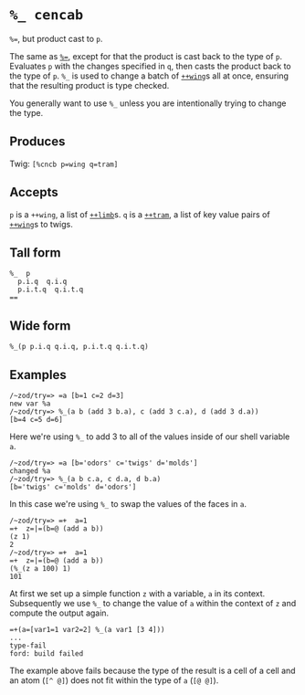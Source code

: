 `%_ cencab`
===========

`%=`, but product cast to `p`.

The same as [`%=`](), except for that the product is cast
back to the type of `p`. Evaluates `p` with the changes specified in `q`, then casts the product back to the type of `p`. `%_` is used to change a batch of [`++wing`]()s all at once, ensuring that the resulting product is type checked.

You generally want to use `%_` unless you are intentionally trying to change the type.

Produces
--------

Twig: `[%cncb p=wing q=tram]`

Accepts
-------

`p` is a `++wing`, a list of [`++limb`]()s. `q` is a [`++tram`](), a
list of key value pairs of [`++wing`]()s to twigs.

Tall form
---------

    %_  p
      p.i.q  q.i.q
      p.i.t.q  q.i.t.q
    ==

Wide form
---------

    %_(p p.i.q q.i.q, p.i.t.q q.i.t.q)

Examples
--------

    /~zod/try=> =a [b=1 c=2 d=3]
    new var %a
    /~zod/try=> %_(a b (add 3 b.a), c (add 3 c.a), d (add 3 d.a))
    [b=4 c=5 d=6]

Here we're using `%_` to add 3 to all of the values inside of our shell
variable `a`.

    /~zod/try=> =a [b='odors' c='twigs' d='molds']
    changed %a
    /~zod/try=> %_(a b c.a, c d.a, d b.a)
    [b='twigs' c='molds' d='odors']

In this case we're using `%_` to swap the values of the faces in `a`.

    /~zod/try=> =+  a=1    
    =+  z=|=(b=@ (add a b))
    (z 1)
    2
    /~zod/try=> =+  a=1    
    =+  z=|=(b=@ (add a b))
    (%_(z a 100) 1)
    101

At first we set up a simple function `z` with a variable, `a` in its
context. Subsequently we use `%_` to change the value of `a` within the
context of `z` and compute the output again.

    =+(a=[var1=1 var2=2] %_(a var1 [3 4]))
    ...
    type-fail
    ford: build failed

The example above fails because the type of the result is a cell
of a cell and an atom (`[^ @]`) does not fit within the type of
`a` (`[@ @]`).

